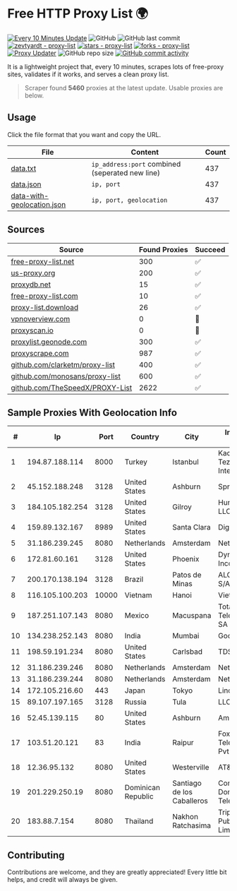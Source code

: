 
# Free HTTP Proxy List 🌍

[![Every 10 Minutes Update](https://github.com/mertguvencli/http-proxy-list/actions/workflows/main.yml/badge.svg?branch=main)](https://github.com/mertguvencli/http-proxy-list/actions/workflows/main.yml)
![GitHub](https://img.shields.io/github/license/mertguvencli/http-proxy-list)
![GitHub last commit](https://img.shields.io/github/last-commit/mertguvencli/http-proxy-list)
[![zevtyardt - proxy-list](https://img.shields.io/static/v1?label=zevtyardt&message=proxy-list&color=blue&logo=github)](https://github.com/zevtyardt/proxy-list "Go to GitHub repo")
[![stars - proxy-list](https://img.shields.io/github/stars/zevtyardt/proxy-list?style=social)](https://github.com/zevtyardt/proxy-list)
[![forks - proxy-list](https://img.shields.io/github/forks/zevtyardt/proxy-list?style=social)](https://github.com/zevtyardt/proxy-list)
[![Proxy Updater](https://github.com/zevtyardt/proxy-list/workflows/Proxy%20Updater/badge.svg)](https://github.com/zevtyardt/proxy-list/actions?query=workflow:"Proxy+Updater")
![GitHub repo size](https://img.shields.io/github/repo-size/zevtyardt/proxy-list)
[![GitHub commit activity](https://img.shields.io/github/commit-activity/m/zevtyardt/proxy-list?logo=commits)](https://github.com/zevtyardt/proxy-list/commits/main)

It is a lightweight project that, every 10 minutes, scrapes lots of free-proxy sites, validates if it works, and serves a clean proxy list.

> Scraper found **5460** proxies at the latest update. Usable proxies are below.

## Usage

Click the file format that you want and copy the URL.

|File|Content|Count|
|----|-------|-----|
|[data.txt](https://raw.githubusercontent.com/mertguvencli/http-proxy-list/main/proxy-list/data.txt)|`ip_address:port` combined (seperated new line)|437|
|[data.json](https://raw.githubusercontent.com/mertguvencli/http-proxy-list/main/proxy-list/data.json)|`ip, port`|437|
|[data-with-geolocation.json](https://raw.githubusercontent.com/mertguvencli/http-proxy-list/main/proxy-list/data-with-geolocation.json)|`ip, port, geolocation`|437|

## Sources

|Source|Found Proxies|Succeed|
|------|-------------|-------|
|[free-proxy-list.net](https://free-proxy-list.net)|300|✅|
|[us-proxy.org](https://www.us-proxy.org)|200|✅|
|[proxydb.net](http://proxydb.net)|15|✅|
|[free-proxy-list.com](https://free-proxy-list.com/?page=&port=&type%5B%5D=http&type%5B%5D=https&up_time=0&search=Search)|10|✅|
|[proxy-list.download](https://www.proxy-list.download/HTTP)|26|✅|
|[vpnoverview.com](https://vpnoverview.com/privacy/anonymous-browsing/free-proxy-servers)|0|🚫|
|[proxyscan.io](https://www.proxyscan.io)|0|🚫|
|[proxylist.geonode.com](https://proxylist.geonode.com/api/proxy-list?limit=300&page=1&sort_by=lastChecked&sort_type=desc&protocols=http,https)|300|✅|
|[proxyscrape.com](https://api.proxyscrape.com/v2/?request=displayproxies&protocol=http&timeout=10000&country=all&ssl=all&anonymity=all)|987|✅|
|[github.com/clarketm/proxy-list](https://raw.githubusercontent.com/clarketm/proxy-list/master/proxy-list-raw.txt)|400|✅|
|[github.com/monosans/proxy-list](https://raw.githubusercontent.com/monosans/proxy-list/main/proxies/http.txt)|600|✅|
|[github.com/TheSpeedX/PROXY-List](https://raw.githubusercontent.com/TheSpeedX/PROXY-List/master/http.txt)|2622|✅|


## Sample Proxies With Geolocation Info

|#|Ip|Port|Country|City|Internet Service Provider|
|-|--|----|-------|----|-------------------------|
|1|194.87.188.114|8000|Turkey|Istanbul|Kadir Huseyin Tezcan Nosspeed Internet Teknolojileri|
|2|45.152.188.248|3128|United States|Ashburn|Sprint|
|3|184.105.182.254|3128|United States|Gilroy|Hurricane Electric LLC|
|4|159.89.132.167|8989|United States|Santa Clara|DigitalOcean, LLC|
|5|31.186.239.245|8080|Netherlands|Amsterdam|NetSkope Inc|
|6|172.81.60.161|3128|United States|Phoenix|Dynu Systems Incorporated|
|7|200.170.138.194|3128|Brazil|Patos de Minas|ALGAR TELECOM S/A|
|8|116.105.100.203|10000|Vietnam|Hanoi|Viettel Corporation|
|9|187.251.107.143|8080|Mexico|Macuspana|Total Play Telecomunicaciones SA De CV|
|10|134.238.252.143|8080|India|Mumbai|Google LLC|
|11|198.59.191.234|8080|United States|Carlsbad|TDS TELECOM|
|12|31.186.239.246|8080|Netherlands|Amsterdam|NetSkope Inc|
|13|31.186.239.244|8080|Netherlands|Amsterdam|NetSkope Inc|
|14|172.105.216.60|443|Japan|Tokyo|Linode, LLC|
|15|89.107.197.165|3128|Russia|Tula|LLC TK Altair|
|16|52.45.139.115|80|United States|Ashburn|Amazon.com, Inc.|
|17|103.51.20.121|83|India|Raipur|Foxtel Telecommunications Pvt. Ltd.|
|18|12.36.95.132|8080|United States|Westerville|AT&T Services, Inc.|
|19|201.229.250.19|8080|Dominican Republic|Santiago de los Caballeros|Compañía Dominicana de Teléfonos S. A.|
|20|183.88.7.154|8080|Thailand|Nakhon Ratchasima|Triple T Broadband Public Company Limited|



## Contributing

Contributions are welcome, and they are greatly appreciated! Every
little bit helps, and credit will always be given.

